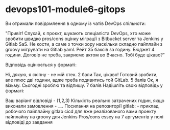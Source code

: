 # devops101-module6-gitops

Ви отримали повідомлення в одному із чатів DevOps спільноти:

"Привіт! Слухай, є проєкт, шукають спеціаліста DevOps, хто може зробити швидко pros/cons оцінку міграції з Bitbucket server та Jenkins у Gitlab SaS. Не кости, а саме з точки зору наскільки складно пайплайн з groovy мігрувати на Gitlab yaml. Рейт 35 баксів за годину. Бюджет 4 години. Договір не треба, закриємо актом во Вчасно. Тобі буде цікаво?"

Відповідь оцінюється у форматі:

Ні, дякую, я скіпну - не мій стек. 2 бали
Так, цікаво! Готовий зробити, але плюс дві години, адже треба подивитись той GitLab. 5 балів
Ок, я візьму. Сьогодні зроблю та відпишу. 7 балів
Надішліть свою відповідь у форматі:

Ваш варіант відповіді - (1,2,3)
Кількість реально затрачених годин, якщо виконали замовлення - __.
Посилання на репозиторії gitlab: - приклад робочого пайплайну gitlab cicd для вже реалізованого вами проекту пайплайну на groovy для Jenkins
Pros/cons essey на 7 аргументів у полі відповіді до завдання
